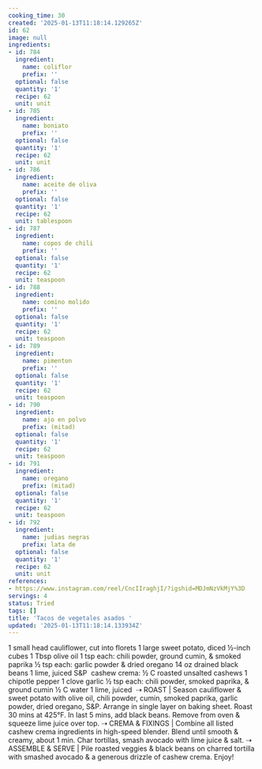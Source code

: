 ```yaml
---
cooking_time: 30
created: '2025-01-13T11:18:14.129265Z'
id: 62
image: null
ingredients:
- id: 784
  ingredient:
    name: coliflor
    prefix: ''
  optional: false
  quantity: '1'
  recipe: 62
  unit: unit
- id: 785
  ingredient:
    name: boniato
    prefix: ''
  optional: false
  quantity: '1'
  recipe: 62
  unit: unit
- id: 786
  ingredient:
    name: aceite de oliva
    prefix: ''
  optional: false
  quantity: '1'
  recipe: 62
  unit: tablespoon
- id: 787
  ingredient:
    name: copos de chili
    prefix: ''
  optional: false
  quantity: '1'
  recipe: 62
  unit: teaspoon
- id: 788
  ingredient:
    name: comino molido
    prefix: ''
  optional: false
  quantity: '1'
  recipe: 62
  unit: teaspoon
- id: 789
  ingredient:
    name: pimenton
    prefix: ''
  optional: false
  quantity: '1'
  recipe: 62
  unit: teaspoon
- id: 790
  ingredient:
    name: ajo en polvo
    prefix: (mitad)
  optional: false
  quantity: '1'
  recipe: 62
  unit: teaspoon
- id: 791
  ingredient:
    name: oregano
    prefix: (mitad)
  optional: false
  quantity: '1'
  recipe: 62
  unit: teaspoon
- id: 792
  ingredient:
    name: judias negras
    prefix: lata de
  optional: false
  quantity: '1'
  recipe: 62
  unit: unit
references:
- https://www.instagram.com/reel/CncIIraghjI/?igshid=MDJmNzVkMjY%3D
servings: 4
status: Tried
tags: []
title: 'Tacos de vegetales asados '
updated: '2025-01-13T11:18:14.133934Z'
---
```

1 small head cauliflower, cut into florets⁠
1 large sweet potato, diced ½-inch cubes⁠
1 Tbsp olive oil⁠
1 tsp each: chili powder, ground cumin, & smoked paprika⁠
½ tsp each: garlic powder & dried oregano⁠
14 oz drained black beans⁠
1 lime, juiced⁠
S&P⁠
⁠
cashew crema:⁠
½ C roasted unsalted cashews⁠
1 chipotle pepper⁠
1 clove garlic⁠
½ tsp each: chili powder, smoked paprika, & ground cumin⁠
½ C water⁠
1 lime, juiced⁠
⁠
⇢ ROAST | Season cauliflower & sweet potato with olive oil, chili powder, cumin, smoked paprika, garlic powder, dried oregano, S&P. Arrange in single layer on baking sheet. Roast 30 mins at 425°F. In last 5 mins, add black beans. Remove from oven & squeeze lime juice over top.⁠
⇢ CREMA & FIXINGS | Combine all listed cashew crema ingredients in high-speed blender. Blend until smooth & creamy, about 1 min. Char tortillas, smash avocado with lime juice & salt.⁠
⇢ ASSEMBLE & SERVE | Pile roasted veggies & black beans on charred tortilla with smashed avocado & a generous drizzle of cashew crema. Enjoy! ⁠
